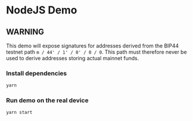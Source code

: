 # NodeJS Demo

## WARNING

This demo will expose signatures for addresses derived from the BIP44 testnet path `m / 44' / 1' / 0' / 0 / 0`.
This path must therefore never be used to derive addresses storing actual mainnet funds.

### Install dependencies

```bash
yarn
```

### Run demo on the real device

```bash
yarn start
```
